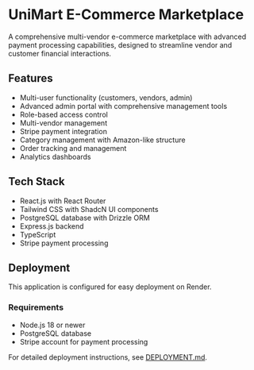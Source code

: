 # UniMart E-Commerce Marketplace

A comprehensive multi-vendor e-commerce marketplace with advanced payment processing capabilities, designed to streamline vendor and customer financial interactions.

## Features

- Multi-user functionality (customers, vendors, admin)
- Advanced admin portal with comprehensive management tools
- Role-based access control
- Multi-vendor management
- Stripe payment integration
- Category management with Amazon-like structure
- Order tracking and management
- Analytics dashboards

## Tech Stack

- React.js with React Router
- Tailwind CSS with ShadcN UI components
- PostgreSQL database with Drizzle ORM
- Express.js backend
- TypeScript
- Stripe payment processing

## Deployment

This application is configured for easy deployment on Render.

### Requirements

- Node.js 18 or newer
- PostgreSQL database
- Stripe account for payment processing

For detailed deployment instructions, see [DEPLOYMENT.md](./DEPLOYMENT.md).